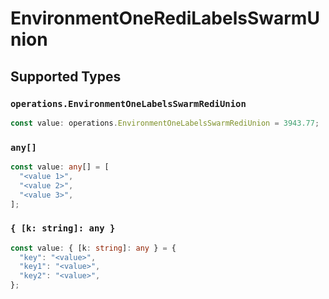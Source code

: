 # EnvironmentOneRediLabelsSwarmUnion


## Supported Types

### `operations.EnvironmentOneLabelsSwarmRediUnion`

```typescript
const value: operations.EnvironmentOneLabelsSwarmRediUnion = 3943.77;
```

### `any[]`

```typescript
const value: any[] = [
  "<value 1>",
  "<value 2>",
  "<value 3>",
];
```

### `{ [k: string]: any }`

```typescript
const value: { [k: string]: any } = {
  "key": "<value>",
  "key1": "<value>",
  "key2": "<value>",
};
```

